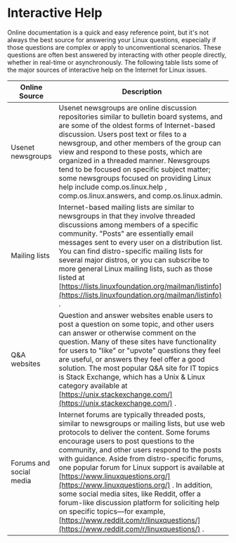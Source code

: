 # Interactive Help

Online documentation is a quick and easy reference point, but it's not always the best source for answering your Linux questions, especially if those questions are complex or apply to unconventional scenarios. These questions are often best answered by interacting with other people directly, whether in real-time or asynchronously. The following table lists some of the major sources of interactive help on the Internet for Linux issues.

Online Source | Description
-------- | --------
Usenet newsgroups | Usenet newsgroups are online discussion repositories similar to bulletin board systems, and are some of the oldest forms of Internet-based discussion. Users post text or files to a newsgroup, and other members of the group can view and respond to these posts, which are organized in a threaded manner. Newsgroups tend to be focused on specific subject matter; some newsgroups focused on providing Linux help include comp.os.linux.help , comp.os.linux.answers, and comp.os.linux.admin.
Mailing lists | Internet-based mailing lists are similar to newsgroups in that they involve threaded discussions among members of a specific community. "Posts" are essentially email messages sent to every user on a distribution list. You can find distro-specific mailing lists for several major distros, or you can subscribe to more general Linux mailing lists, such as those listed at [https://lists.linuxfoundation.org/mailman/listinfo](https://lists.linuxfoundation.org/mailman/listinfo) .
Q&A websites | Question and answer websites enable users to post a question on some topic, and other users can answer or otherwise comment on the question. Many of these sites have functionality for users to "like" or "upvote" questions they feel are useful, or answers they feel offer a good solution. The most popular Q&A site for IT topics is Stack Exchange, which has a Unix & Linux category available at [https://unix.stackexchange.com/](https://unix.stackexchange.com/) .
Forums and social media | Internet forums are typically threaded posts, similar to newsgroups or mailing lists, but use web protocols to deliver the content. Some forums encourage users to post questions to the community, and other users respond to the posts with guidance. Aside from distro-specific forums, one popular forum for Linux support is available at [https://www.linuxquestions.org/](https://www.linuxquestions.org/) . In addition, some social media sites, like Reddit, offer a forum-like discussion platform for soliciting help on specific topics—for example, [https://www.reddit.com/r/linuxquestions/](https://www.reddit.com/r/linuxquestions/) .

